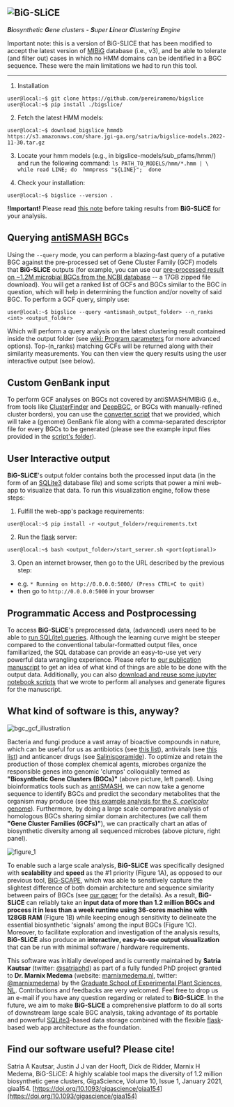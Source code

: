![BiG-SLiCE](https://raw.githubusercontent.com/medema-group/bigslice/master/misc/github_images/bigslice_logo.png)
----------------------
***Bi**osynthetic **G**ene clusters - **S**uper **Li**near **C**lustering **E**ngine*

Important note: this is a version of BiG-SLICE that has been modified to accept the latest version of [MIBiG](https://mibig.secondarymetabolites.org/) database (i.e., v3), and be able to tolerate (and filter out) cases in which no HMM domains can be identified in a BGC sequence. These were the main limitations we had to run this tool.

---------------------
1. Installation 
~~~console
user@local:~$ git clone https://github.com/pereiramemo/bigslice
user@local:~$ pip install ./bigslice/
~~~
2. Fetch the latest HMM models:
~~~console
user@local:~$ download_bigslice_hmmdb https://s3.amazonaws.com/share.jgi-ga.org/satria/bigslice-models.2022-11-30.tar.gz
~~~
3. Locate your hmm models (e.g., in bigslice-models/sub_pfams/hmm/) and run the following command: 
`ls PATH_TO_MODELS/hmm/*.hmm | \
while read LINE; do 
  hmmpress "${LINE}"; 
done`

4. Check your installation:
~~~console
user@local:~$ bigslice --version .
~~~

**!Important!** Please read [this note](https://github.com/medema-group/bigslice/issues/19) before taking results from **BiG-SLiCE** for your analysis.

Querying [antiSMASH](https://antismash.secondarymetabolites.org/) BGCs
---------------------
Using the `--query` mode, you can perform a blazing-fast query of a putative BGC against the pre-processed set of Gene Cluster Family (GCF) models that **BiG-SLiCE** outputs (for example, you can use our [pre-processed result on ~1.2M microbial BGCs from the NCBI database](http://bioinformatics.nl/~kauts001/ltr/bigslice/paper_data/data/full_run_result.zip) -- a 17GB zipped file download). You will get a ranked list of GCFs and BGCs similar to the BGC in question, which will help in determining the function and/or novelty of said BGC. To perform a GCF query, simply use:
~~~console
user@local:~$ bigslice --query <antismash_output_folder> --n_ranks <int> <output_folder>
~~~
Which will perform a query analysis on the latest clustering result contained inside the output folder (see [wiki: Program parameters](https://github.com/medema-group/bigslice/wiki/Program-parameters) for more advanced options). Top-(n_ranks) matching GCFs will be returned along with their similarity measurements. You can then view the query results using the user interactive output (see below).

Custom GenBank input
---------------------
To perform GCF analyses on BGCs not covered by antiSMASH/MIBiG (i.e., from tools like [ClusterFinder](https://github.com/petercim/ClusterFinder) and [DeepBGC](https://github.com/Merck/deepbgc), or BGCs with manually-refined cluster borders), you can use the [converter script](https://github.com/medema-group/bigslice/blob/master/misc/generate_antismash_gbk/generate_antismash_gbk.py) that we provided, which will take a (genome) GenBank file along with a comma-separated descriptor file for every BGCs to be generated (please see the example input files provided in the [script's folder](https://github.com/medema-group/bigslice/blob/master/misc/generate_antismash_gbk/generate_antismash_gbk.py)).

User Interactive output
---------------------
**BiG-SLiCE**'s output folder contains both the processed input data (in the form of an [SQLite3](https://www.sqlite.org/index.html) database file) and some scripts that power a mini web-app to visualize that data. To run this visualization engine, follow these steps:
1. Fulfill the web-app's package requirements:
~~~console
user@local:~$ pip install -r <output_folder>/requirements.txt
~~~
2. Run the [flask](https://flask.palletsprojects.com/en/1.1.x/) server:
~~~console
user@local:~$ bash <output_folder>/start_server.sh <port(optional)>
~~~
3. Open an internet browser, then go to the URL described by the previous step:
- e.g. `* Running on http://0.0.0.0:5000/ (Press CTRL+C to quit)`
- then go to `http://0.0.0.0:5000` in your browser

Programmatic Access and Postprocessing
---------------------
To access **BiG-SLiCE**'s preprocessed data, (advanced) users need to be able to [run SQL(ite) queries](https://www.sqlitetutorial.net/sqlite-select/). Although the learning curve might be steeper compared to the conventional tabular-formatted output files, once familiarized, the SQL database can provide an easy-to-use yet very powerful data wrangling experience. Please refer to [our publication manuscript](https://doi.org/10.1101/2020.08.17.240838) to get an idea of what kind of things are able to be done with the output data. Additionally, you can also [download and reuse some jupyter notebook scripts](https://bioinformatics.nl/~kauts001/ltr/bigslice/paper_data/scripts/) that we wrote to perform all analyses and generate figures for the manuscript.

What kind of software is this, anyway?
---------------------
![bgc_gcf_illustration](https://i.ibb.co/FmBfmHW/bgc-gcf-illustration.png)

Bacteria and fungi produce a vast array of bioactive compounds in nature, which can be useful for us as antibiotics (see [this list](https://dx.doi.org/10.1016%2Fj.mib.2009.07.002)), antivirals (see [this list](https://doi.org/10.1038/ja.2017.115)) and anticancer drugs (see [Salinisporamide](https://doi.org/10.1016/j.bmc.2008.10.075)). To optimize and retain the production of those complex chemical agents, microbes organize the responsible genes into genomic 'clumps' colloquially termed as **"Biosynthetic Gene Clusters (BGCs)"** (above picture, left panel). Using bioinformatics tools such as [antiSMASH](https://antismash.secondarymetabolites.org/), we can now take a genome sequence to identify BGCs and predict the secondary metabolites that the organism may produce (see [this example analysis for the _S. coelicolor_ genome](https://antismash.secondarymetabolites.org/upload/example/index.html)). Furthermore, by doing a large scale comparative analysis of homologous BGCs sharing similar domain architectures (we call them **"Gene Cluster Families (GCFs)"**), we can practically chart an atlas of biosynthetic diversity among all sequenced microbes (above picture, right panel).

![figure_1](https://i.ibb.co/0twfQ81/figure-1.png)

To enable such a large scale analysis, **BiG-SLiCE** was specifically designed with **scalability** and **speed** as the #1 priority (Figure 1A), as opposed to our previous tool, [BiG-SCAPE](https://git.wageningenur.nl/medema-group/BiG-SCAPE), which was able to sensitively capture the slightest difference of both domain architecture and sequence similarity between pairs of BGCs (see [our paper](https://www.nature.com/articles/s41589-019-0400-9) for the details). As a result, **BiG-SLiCE** can reliably take an **input data of more than 1.2 million BGCs and process it in less than a week runtime using 36-cores machine with 128GB RAM** (Figure 1B) while keeping enough sensitivity to delineate the essential biosynthetic 'signals' among the input BGCs (Figure 1C). Moreover, to facilitate exploration and investigation of the analysis results, **BiG-SLiCE** also produce an **interactive, easy-to-use output visualization** that can be run with minimal software / hardware requirements.

This software was initially developed and is currently maintained by **Satria Kautsar** (twitter: [@satriaphd](https://twitter.com/satriaphd)) as part of a fully funded PhD project granted to **Dr. Marnix Medema** (website: [marnixmedema.nl](http://marnixmedema.nl), twitter: [@marnixmedema](https://twitter.com/marnixmedema)) by the [Graduate School of Experimental Plant Sciences, NL](https://www.graduateschool-eps.info/). Contributions and feedbacks are very welcomed. Feel free to drop us an e-mail if you have any question regarding or related to **BiG-SLiCE**. In the future, we aim to make **BiG-SLiCE** a comprehensive platform to do all sorts of downstream large scale BGC analysis, taking advantage of its portable and powerful [SQLite3](https://www.sqlite.org/index.html)-based data storage combined with the flexible [flask](https://flask.palletsprojects.com/en/1.1.x/)-based web app architecture as the foundation.

Find our software useful? Please cite!
---------------------
Satria A Kautsar, Justin J J van der Hooft, Dick de Ridder, Marnix H Medema, BiG-SLiCE: A highly scalable tool maps the diversity of 1.2 million biosynthetic gene clusters, GigaScience, Volume 10, Issue 1, January 2021, giaa154.
[https://doi.org/10.1093/gigascience/giaa154](https://doi.org/10.1093/gigascience/giaa154)
